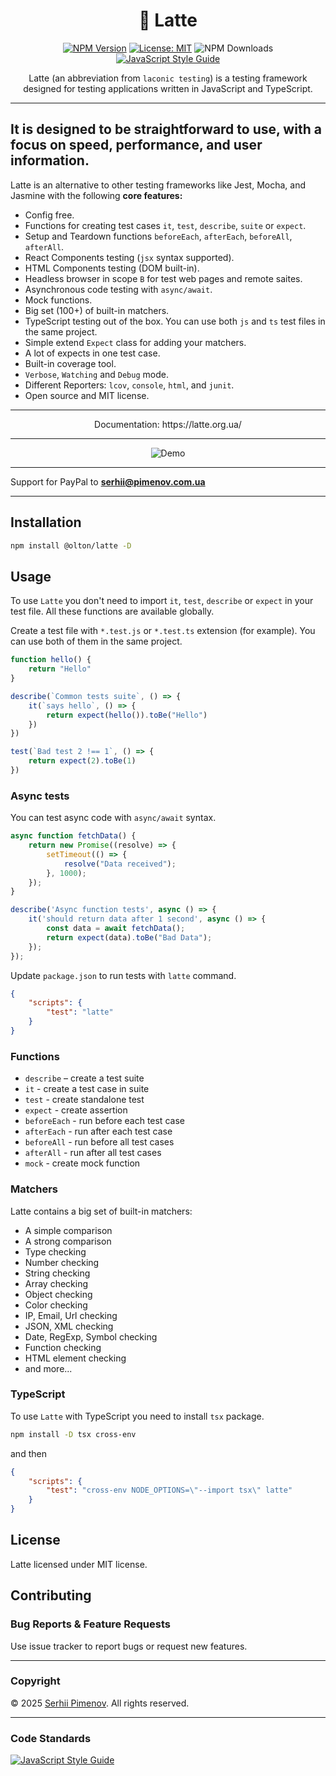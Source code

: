<div align="center">

# 🥛 Latte

[![NPM Version](https://img.shields.io/npm/v/@olton/latte?color=green)](https://www.npmjs.com/package/@olton/latte)
[![License: MIT](https://img.shields.io/badge/License-MIT-blue.svg?color=7852a9)](https://opensource.org/licenses/MIT)
![NPM Downloads](https://img.shields.io/npm/dw/%40olton%2Flatte?color=blue)
[![JavaScript Style Guide](https://img.shields.io/badge/code_style-standard-brightgreen.svg)](https://standardjs.com)


Latte (an abbreviation from `laconic testing`) is a testing framework designed for testing applications written in JavaScript and TypeScript.

</div>

---

<h2>
It is designed to be straightforward to use, with a focus on speed, performance, and user information.
</h2>


Latte is an alternative to other testing frameworks like Jest, Mocha, and Jasmine with the following **core features:**

- Config free.
- Functions for creating test cases `it`, `test`, `describe`, `suite` or `expect`.
- Setup and Teardown functions `beforeEach`, `afterEach`, `beforeAll`, `afterAll`.
- React Components testing (`jsx` syntax supported).
- HTML Components testing (DOM built-in).
- Headless browser in scope `B` for test web pages and remote saites.
- Asynchronous code testing with `async/await`.
- Mock functions.
- Big set (100+) of built-in matchers.
- TypeScript testing out of the box. You can use both `js` and `ts` test files in the same project.
- Simple extend `Expect` class for adding your matchers.
- A lot of expects in one test case.
- Built-in coverage tool.
- `Verbose`, `Watching` and `Debug` mode.
- Different Reporters: `lcov`, `console`, `html`, and `junit`.
- Open source and MIT license.

---
<div align="center">
Documentation: https://latte.org.ua/
</div>

---

<div align="center">

![Demo](demo.gif)

</div>

---

Support for PayPal to **serhii@pimenov.com.ua**

---

## Installation

```bash
npm install @olton/latte -D
```

## Usage

To use `Latte` you don't need to import `it`, `test`, `describe` or `expect` in your test file. 
All these functions are available globally.

Create a test file with `*.test.js` or `*.test.ts` extension (for example).
You can use both of them in the same project.

```js
function hello() {
    return "Hello"
}

describe(`Common tests suite`, () => {
    it(`says hello`, () => {
        return expect(hello()).toBe("Hello")
    })
})

test(`Bad test 2 !== 1`, () => {
    return expect(2).toBe(1)
})

```

### Async tests

You can test async code with `async/await` syntax.

```js
async function fetchData() {
    return new Promise((resolve) => {
        setTimeout(() => {
            resolve("Data received");
        }, 1000);
    });
}

describe('Async function tests', async () => {
    it('should return data after 1 second', async () => {
        const data = await fetchData();
        return expect(data).toBe("Bad Data");
    });
});
```

Update `package.json` to run tests with `latte` command.
```json
{
    "scripts": {
        "test": "latte"
    }
}
```

### Functions
- `describe` – create a test suite
- `it` - create a test case in suite
- `test` - create standalone test
- `expect` - create assertion
- `beforeEach` - run before each test case
- `afterEach` - run after each test case
- `beforeAll` - run before all test cases
- `afterAll` - run after all test cases
- `mock` - create mock function

### Matchers
Latte contains a big set of built-in matchers:

- A simple comparison
- A strong comparison
- Type checking
- Number checking
- String checking
- Array checking
- Object checking
- Color checking
- IP, Email, Url checking
- JSON, XML checking
- Date, RegExp, Symbol checking
- Function checking
- HTML element checking
- and more...


### TypeScript
To use `Latte` with TypeScript you need to install `tsx` package.
```bash
npm install -D tsx cross-env
```
and then 
```json
{
    "scripts": {
        "test": "cross-env NODE_OPTIONS=\"--import tsx\" latte"
    }
}
```

## License
Latte licensed under MIT license.

## Contributing

### Bug Reports & Feature Requests
Use issue tracker to report bugs or request new features.

---
### Copyright
© 2025 [Serhii Pimenov](https://pimenov.com.ua). All rights reserved.

---
### Code Standards
[![JavaScript Style Guide](https://cdn.rawgit.com/standard/standard/master/badge.svg)](https://github.com/standard/standard)
